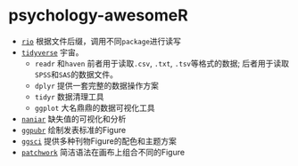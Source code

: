 # psychology-awesomeR

- [`rio`](https://github.com/leeper/rio) 根据文件后缀，调用不同`package`进行读写
- [`tidyverse`](https://www.tidyverse.org/) 宇宙。
  - `readr` 和`haven` 前者用于读取`.csv`, `.txt`, `.tsv`等格式的数据; 后者用于读取`SPSS`和`SAS`的数据文件。
  - `dplyr` 提供一套完整的数据操作方案
  - `tidyr` 数据清理工具
  - `ggplot` 大名鼎鼎的数据可视化工具
- [`naniar`](https://github.com/njtierney/naniar) 缺失值的可视化和分析
- [`ggpubr`](https://rpkgs.datanovia.com/ggpubr/) 绘制发表标准的Figure
- [`ggsci`](https://nanx.me/ggsci/articles/ggsci.html) 提供多种刊物Figure的配色和主题方案
- [`patchwork`](https://github.com/thomasp85/patchwork) 简洁语法在画布上组合不同的Figure
  
  

